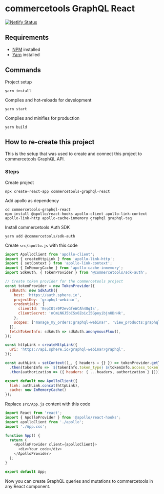 # commercetools GraphQL React

[![Netlify Status](https://api.netlify.com/api/v1/badges/8a8d57c4-3429-47cb-b6f0-de30a98f15b8/deploy-status)](https://app.netlify.com/sites/commercetools-graphql-react/deploys)

## Requirements
- [NPM](https://www.npmjs.com) installed
- [Yarn](https://yarnpkg.com/en/) installed

## Commands

Project setup
```
yarn install
```

Compiles and hot-reloads for development
```
yarn start
```

Compiles and minifies for production
```
yarn build
```

## How to re-create this project

This is the setup that was used to create and connect this project to commercetools GraphQL API.

### Steps
Create project
```
npx create-react-app commercetools-graphql-react
```

Add apollo as dependency
```
cd commercetools-graphql-react
npm install @apollo/react-hooks apollo-client apollo-link-context apollo-link-http apollo-cache-inmemory graphql graphql-tag
```

Install commercetools Auth SDK
```
yarn add @commercetools/sdk-auth
```

Create `src/apollo.js` with this code
```javascript
import ApolloClient from 'apollo-client';
import { createHttpLink } from 'apollo-link-http';
import { setContext } from 'apollo-link-context';
import { InMemoryCache } from 'apollo-cache-inmemory';
import SdkAuth, { TokenProvider } from '@commercetools/sdk-auth';

// Create token provider for the commercetools project
const tokenProvider = new TokenProvider({
  sdkAuth: new SdkAuth({
    host: 'https://auth.sphere.io',
    projectKey: 'graphql-webinar',
    credentials: {
      clientId: 'EepIOtr0P2evGfeWCAh48qIs',
      clientSecret: 'nCmLN6J5bCSx0ZoicI5GpoyibjnUDnHk',
    },
    scopes: ['manage_my_orders:graphql-webinar', 'view_products:graphql-webinar'],
  }),
  fetchTokenInfo: sdkAuth => sdkAuth.anonymousFlow(),
});

const httpLink = createHttpLink({
  uri: 'https://api.sphere.io/graphql-webinar/graphql',
});

const authLink = setContext((_, { headers = {} }) => tokenProvider.getTokenInfo()
  .then(tokenInfo => `${tokenInfo.token_type} ${tokenInfo.access_token}`)
  .then(authorization => ({ headers: { ...headers, authorization } })));

export default new ApolloClient({
  link: authLink.concat(httpLink),
  cache: new InMemoryCache()
});
```

Replace `src/App.js` content with this code
```javascript
import React from 'react';
import { ApolloProvider } from '@apollo/react-hooks';
import apolloClient from './apollo';
import './App.css';

function App() {
  return (
    <ApolloProvider client={apolloClient}>
      <div>Your code</div>
    </ApolloProvider>
  );
}

export default App;
```


Now you can create GraphQL queries and mutations to commercetools in any React component.
